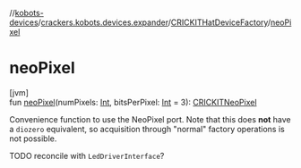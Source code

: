 //[kobots-devices](../../../index.md)/[crackers.kobots.devices.expander](../index.md)/[CRICKITHatDeviceFactory](index.md)/[neoPixel](neo-pixel.md)

# neoPixel

[jvm]\
fun [neoPixel](neo-pixel.md)(numPixels: [Int](https://kotlinlang.org/api/latest/jvm/stdlib/kotlin/-int/index.html), bitsPerPixel: [Int](https://kotlinlang.org/api/latest/jvm/stdlib/kotlin/-int/index.html) = 3): [CRICKITNeoPixel](../-c-r-i-c-k-i-t-neo-pixel/index.md)

Convenience function to use the NeoPixel port. Note that this does **not** have a `diozero` equivalent, so acquisition through &quot;normal&quot; factory operations is not possible.

TODO reconcile with `LedDriverInterface`?
